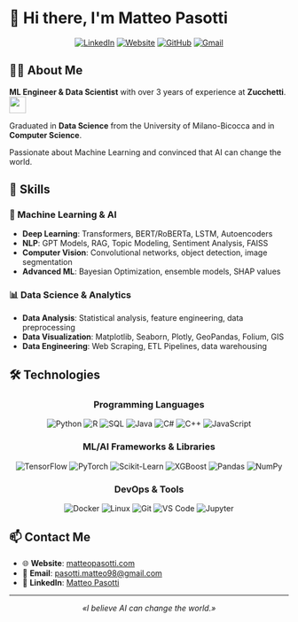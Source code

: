 # 👋 Hi there, I'm Matteo Pasotti

<div align="center">
  
  [![LinkedIn](https://img.shields.io/badge/-LinkedIn-0077B5?style=for-the-badge&logo=Linkedin&logoColor=white&link=https://www.linkedin.com/in/matteo-pasotti-0a7289211/)](https://www.linkedin.com/in/matteo-pasotti-0a7289211/)
  [![Website](https://img.shields.io/badge/-Website-2ECC40?style=for-the-badge&logo=google-chrome&logoColor=white&link=https://matteopasotti.com/)](https://matteopasotti.com/)
  [![GitHub](https://img.shields.io/badge/-GitHub-181717?style=for-the-badge&logo=github&logoColor=white&link=https://github.com/pasottimatteo98)](https://github.com/pasottimatteo98)
  [![Gmail](https://img.shields.io/badge/-Gmail-D14836?style=for-the-badge&logo=Gmail&logoColor=white&link=mailto:pasotti.matteo98@gmail.com)](mailto:pasotti.matteo98@gmail.com)

</div>

## 👨‍💻 About Me

**ML Engineer & Data Scientist** with over 3 years of experience at **Zucchetti**. <img src="https://cdn.brandfetch.io/id2i5GMA4R/w/240/h/240/theme/dark/icon.jpeg?c=1dxbfHSJFAPEGdCLU4o5B" width="30px">

Graduated in **Data Science** from the University of Milano-Bicocca and in **Computer Science**.

Passionate about Machine Learning and convinced that AI can change the world.


## 🚀 Skills

### 🧠 Machine Learning & AI

- **Deep Learning**: Transformers, BERT/RoBERTa, LSTM, Autoencoders
- **NLP**: GPT Models, RAG, Topic Modeling, Sentiment Analysis, FAISS
- **Computer Vision**: Convolutional networks, object detection, image segmentation
- **Advanced ML**: Bayesian Optimization, ensemble models, SHAP values

### 📊 Data Science & Analytics

- **Data Analysis**: Statistical analysis, feature engineering, data preprocessing
- **Data Visualization**: Matplotlib, Seaborn, Plotly, GeoPandas, Folium, GIS
- **Data Engineering**: Web Scraping, ETL Pipelines, data warehousing

## 🛠️ Technologies

<div align="center">

  ### Programming Languages
  
  ![Python](https://img.shields.io/badge/-Python-3776AB?style=flat-square&logo=python&logoColor=white)
  ![R](https://img.shields.io/badge/-R-276DC3?style=flat-square&logo=r&logoColor=white)
  ![SQL](https://img.shields.io/badge/-SQL-4479A1?style=flat-square&logo=postgresql&logoColor=white)
  ![Java](https://img.shields.io/badge/-Java-007396?style=flat-square&logo=java&logoColor=white)
  ![C#](https://img.shields.io/badge/-C%23-239120?style=flat-square&logo=c-sharp&logoColor=white)
  ![C++](https://img.shields.io/badge/-C++-00599C?style=flat-square&logo=c%2B%2B&logoColor=white)
  ![JavaScript](https://img.shields.io/badge/-JavaScript-F7DF1E?style=flat-square&logo=javascript&logoColor=black)

  ### ML/AI Frameworks & Libraries
  
  ![TensorFlow](https://img.shields.io/badge/-TensorFlow-FF6F00?style=flat-square&logo=tensorflow&logoColor=white)
  ![PyTorch](https://img.shields.io/badge/-PyTorch-EE4C2C?style=flat-square&logo=pytorch&logoColor=white)
  ![Scikit-Learn](https://img.shields.io/badge/-Scikit_Learn-F7931E?style=flat-square&logo=scikit-learn&logoColor=white)
  ![XGBoost](https://img.shields.io/badge/-XGBoost-006400?style=flat-square&logo=xgboost&logoColor=white)
  ![Pandas](https://img.shields.io/badge/-Pandas-150458?style=flat-square&logo=pandas&logoColor=white)
  ![NumPy](https://img.shields.io/badge/-NumPy-013243?style=flat-square&logo=numpy&logoColor=white)

  ### DevOps & Tools
  
  ![Docker](https://img.shields.io/badge/-Docker-2496ED?style=flat-square&logo=docker&logoColor=white)
  ![Linux](https://img.shields.io/badge/-Linux-FCC624?style=flat-square&logo=linux&logoColor=black)
  ![Git](https://img.shields.io/badge/-Git-F05032?style=flat-square&logo=git&logoColor=white)
  ![VS Code](https://img.shields.io/badge/-VS_Code-007ACC?style=flat-square&logo=visual-studio-code&logoColor=white)
  ![Jupyter](https://img.shields.io/badge/-Jupyter-F37626?style=flat-square&logo=jupyter&logoColor=white)

</div>

## 📫 Contact Me

- 🌐 **Website**: [matteopasotti.com](https://matteopasotti.com)
- 📧 **Email**: pasotti.matteo98@gmail.com
- 💼 **LinkedIn**: [Matteo Pasotti](https://www.linkedin.com/in/matteo-pasotti-0a7289211/)

---

<div align="center">
  <i>«I believe AI can change the world.»</i>
</div>
